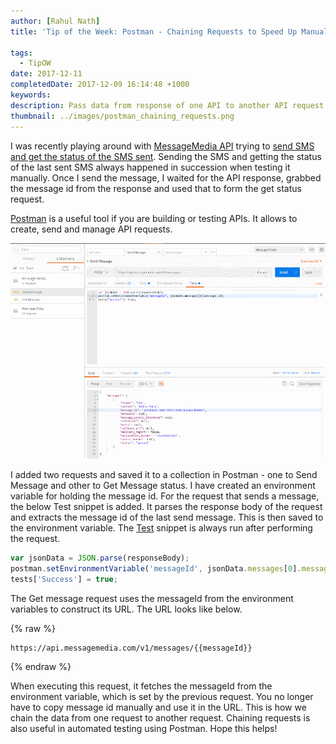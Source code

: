 ```yaml
---
author: [Rahul Nath]
title: 'Tip of the Week: Postman - Chaining Requests to Speed Up Manual API Tests'
  
tags:
  - TipOW
date: 2017-12-11
completedDate: 2017-12-09 16:14:48 +1000
keywords:
description: Pass data from response of one API to another API request.
thumbnail: ../images/postman_chaining_requests.png
---
```


I was recently playing around with [MessageMedia API](https://www.messagemedia.com.au/) trying to [send SMS and get the status of the SMS sent](https://developers.messagemedia.com/code/messages-api-documentation/). Sending the SMS and getting the status of the last sent SMS always happened in succession when testing it manually. Once I send the message, I waited for the API response, grabbed the message id from the response and used that to form the get status request.

[Postman](https://www.getpostman.com/) is a useful tool if you are building or testing APIs. It allows to create, send and manage API requests.

<img src="../images/postman_chaining_requests.png" alt="Postman Chaining Requests" />

I added two requests and saved it to a collection in Postman - one to Send Message and other to Get Message status. I have created an environment variable for holding the message id. For the request that sends a message, the below Test snippet is added. It parses the response body of the request and extracts the message id of the last send message. This is then saved to the environment variable. The [Test](https://www.getpostman.com/docs/postman/scripts/test_scripts) snippet is always run after performing the request.

```javascript
var jsonData = JSON.parse(responseBody);
postman.setEnvironmentVariable('messageId', jsonData.messages[0].message_id);
tests['Success'] = true;
```

The Get message request uses the messageId from the environment variables to construct its URL. The URL looks like below.

{% raw %}

```text
https://api.messagemedia.com/v1/messages/{{messageId}}
```

{% endraw %}

When executing this request, it fetches the messageId from the environment variable, which is set by the previous request. You no longer have to copy message id manually and use it in the URL. This is how we chain the data from one request to another request. Chaining requests is also useful in automated testing using Postman. Hope this helps!
